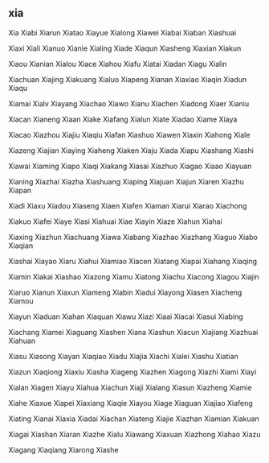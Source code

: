 xia
---

Xia Xiabi Xiarun Xiatao Xiayue Xialong Xiawei Xiabai Xiaban Xiashuai

Xiaxi Xiali Xianuo Xianie Xialing Xiade Xiaqun Xiasheng Xiaxian Xiakun

Xiaou Xianian Xialou Xiace Xiahou Xiafu Xiatai Xiadan Xiagu Xialin

Xiachuan Xiajing Xiakuang Xialuo Xiapeng Xianan Xiaxiao Xiaqin Xiadun Xiaqu

Xiamai Xialv Xiayang Xiachao Xiawo Xianu Xiachen Xiadong Xiaer Xianiu

Xiacan Xianeng Xiaan Xiake Xiafang Xialun Xiate Xiadao Xiame Xiaya

Xiacao Xiazhou Xiajiu Xiaqiu Xiafan Xiashuo Xiawen Xiaxin Xiahong Xiale

Xiazeng Xiajian Xiaying Xiaheng Xiaken Xiaju Xiada Xiapu Xiashang Xiashi

Xiawai Xiaming Xiapo Xiaqi Xiakang Xiasai Xiazhuo Xiagao Xiaao Xiayuan

Xianing Xiazhai Xiazha Xiashuang Xiaping Xiajuan Xiajun Xiaren Xiazhu Xiapan

Xiadi Xiaxu Xiadou Xiaseng Xiaen Xiafen Xiaman Xiarui Xiarao Xiachong

Xiakuo Xiafei Xiaye Xiasi Xiahuai Xiae Xiayin Xiaze Xiahun Xiahai

Xiaxing Xiazhun Xiachuang Xiawa Xiabang Xiazhao Xiazhang Xiaguo Xiabo   Xiaqian

Xiashai Xiayao Xiaru Xiahui Xiamiao Xiacen Xiatang Xiapai Xiahang Xiaqing

Xiamin Xiakai Xiashao Xiazong Xiamu Xiatong Xiachu Xiacong Xiagou Xiajin

Xiaruo Xianun Xiaxun Xiameng Xiabin Xiadui Xiayong Xiasen Xiacheng Xiamou

Xiayun Xiaduan Xiahan Xiaquan Xiawu Xiazi Xiaai Xiacai Xiasui Xiabing

Xiachang Xiamei Xiaguang Xiashen Xiana Xiashun Xiacun Xiajiang Xiazhuai Xiahuan

Xiasu Xiasong Xiayan Xiaqiao Xiadu Xiajia Xiachi Xialei Xiashu Xiatian

Xiazun Xiaqiong Xiaxiu Xiasha Xiageng Xiazhen Xiagong Xiazhi Xiami Xiayi

Xialan Xiagen Xiayu Xiahua Xiachun Xiaji Xialang Xiasun Xiazheng Xiamie

Xiahe Xiaxue Xiapei Xiaxiang Xiaqie Xiayou Xiage Xiaguan Xiajiao Xiafeng

Xiating Xianai Xiaxia Xiadai Xiachan Xiateng Xiajie Xiazhan Xiamian Xiakuan

Xiagai Xiashan Xiaran Xiazhe Xialu Xiawang Xiaxuan Xiazhong Xiahao Xiazu

Xiagang Xiaqiang Xiarong Xiashe 